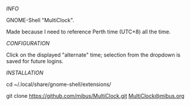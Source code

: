 *INFO*

GNOME-Shell "MultiClock".

Made because I need to reference Perth time (UTC+8) all the time.

*CONFIGURATION*

Click on the displayed "alternate" time; selection from the dropdown is saved for future logins.
 
*INSTALLATION*

cd ~/.local/share/gnome-shell/extensions/

git clone https://github.com/mibus/MultiClock.git MultiClock@mibus.org
